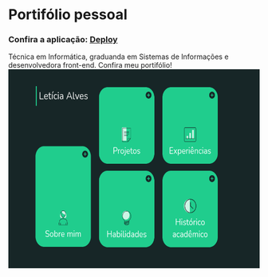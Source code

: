 # Portifólio pessoal

### Confira a aplicação: [Deploy](https://lealvesrs.github.io/portifolio/#/)

Técnica em Informática, graduanda em Sistemas de Informações e desenvolvedora front-end. Confira meu portifólio!
<img src="assets/images/capa.png" width="600" height="400" /> 
